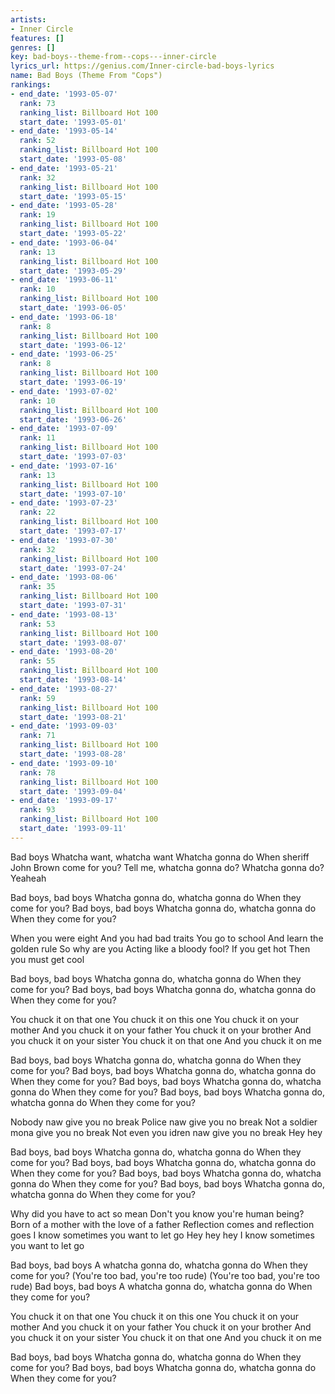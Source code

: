 ```yaml
---
artists:
- Inner Circle
features: []
genres: []
key: bad-boys--theme-from--cops---inner-circle
lyrics_url: https://genius.com/Inner-circle-bad-boys-lyrics
name: Bad Boys (Theme From "Cops")
rankings:
- end_date: '1993-05-07'
  rank: 73
  ranking_list: Billboard Hot 100
  start_date: '1993-05-01'
- end_date: '1993-05-14'
  rank: 52
  ranking_list: Billboard Hot 100
  start_date: '1993-05-08'
- end_date: '1993-05-21'
  rank: 32
  ranking_list: Billboard Hot 100
  start_date: '1993-05-15'
- end_date: '1993-05-28'
  rank: 19
  ranking_list: Billboard Hot 100
  start_date: '1993-05-22'
- end_date: '1993-06-04'
  rank: 13
  ranking_list: Billboard Hot 100
  start_date: '1993-05-29'
- end_date: '1993-06-11'
  rank: 10
  ranking_list: Billboard Hot 100
  start_date: '1993-06-05'
- end_date: '1993-06-18'
  rank: 8
  ranking_list: Billboard Hot 100
  start_date: '1993-06-12'
- end_date: '1993-06-25'
  rank: 8
  ranking_list: Billboard Hot 100
  start_date: '1993-06-19'
- end_date: '1993-07-02'
  rank: 10
  ranking_list: Billboard Hot 100
  start_date: '1993-06-26'
- end_date: '1993-07-09'
  rank: 11
  ranking_list: Billboard Hot 100
  start_date: '1993-07-03'
- end_date: '1993-07-16'
  rank: 13
  ranking_list: Billboard Hot 100
  start_date: '1993-07-10'
- end_date: '1993-07-23'
  rank: 22
  ranking_list: Billboard Hot 100
  start_date: '1993-07-17'
- end_date: '1993-07-30'
  rank: 32
  ranking_list: Billboard Hot 100
  start_date: '1993-07-24'
- end_date: '1993-08-06'
  rank: 35
  ranking_list: Billboard Hot 100
  start_date: '1993-07-31'
- end_date: '1993-08-13'
  rank: 53
  ranking_list: Billboard Hot 100
  start_date: '1993-08-07'
- end_date: '1993-08-20'
  rank: 55
  ranking_list: Billboard Hot 100
  start_date: '1993-08-14'
- end_date: '1993-08-27'
  rank: 59
  ranking_list: Billboard Hot 100
  start_date: '1993-08-21'
- end_date: '1993-09-03'
  rank: 71
  ranking_list: Billboard Hot 100
  start_date: '1993-08-28'
- end_date: '1993-09-10'
  rank: 78
  ranking_list: Billboard Hot 100
  start_date: '1993-09-04'
- end_date: '1993-09-17'
  rank: 93
  ranking_list: Billboard Hot 100
  start_date: '1993-09-11'
---
```

Bad boys
Whatcha want, whatcha want
Whatcha gonna do
When sheriff John Brown come for you?
Tell me, whatcha gonna do?
Whatcha gonna do?
Yeaheah


Bad boys, bad boys
Whatcha gonna do, whatcha gonna do
When they come for you?
Bad boys, bad boys
Whatcha gonna do, whatcha gonna do
When they come for you?


When you were eight
And you had bad traits
You go to school
And learn the golden rule
So why are you
Acting like a bloody fool?
If you get hot
Then you must get cool


Bad boys, bad boys
Whatcha gonna do, whatcha gonna do
When they come for you?
Bad boys, bad boys
Whatcha gonna do, whatcha gonna do
When they come for you?


You chuck it on that one
You chuck it on this one
You chuck it on your mother
And you chuck it on your father
You chuck it on your brother
And you chuck it on your sister
You chuck it on that one
And you chuck it on me


Bad boys, bad boys
Whatcha gonna do, whatcha gonna do
When they come for you?
Bad boys, bad boys
Whatcha gonna do, whatcha gonna do
When they come for you?
Bad boys, bad boys
Whatcha gonna do, whatcha gonna do
When they come for you?
Bad boys, bad boys
Whatcha gonna do, whatcha gonna do
When they come for you?


Nobody naw give you no break
Police naw give you no break
Not a soldier mona give you no break
Not even you idren naw give you no break
Hey hey


Bad boys, bad boys
Whatcha gonna do, whatcha gonna do
When they come for you?
Bad boys, bad boys
Whatcha gonna do, whatcha gonna do
When they come for you?
Bad boys, bad boys
Whatcha gonna do, whatcha gonna do
When they come for you?
Bad boys, bad boys
Whatcha gonna do, whatcha gonna do
When they come for you?


Why did you have to act so mean
Don't you know you're human being?
Born of a mother with the love of a father
Reflection comes and reflection goes
I know sometimes you want to let go
Hey hey hey
I know sometimes you want to let go


Bad boys, bad boys
A whatcha gonna do, whatcha gonna do
When they come for you?
(You're too bad, you're too rude)
(You're too bad, you're too rude)
Bad boys, bad boys
A whatcha gonna do, whatcha gonna do
When they come for you?


You chuck it on that one
You chuck it on this one
You chuck it on your mother
And you chuck it on your father
You chuck it on your brother
And you chuck it on your sister
You chuck it on that one
And you chuck it on me


Bad boys, bad boys
Whatcha gonna do, whatcha gonna do
When they come for you?
Bad boys, bad boys
Whatcha gonna do, whatcha gonna do
When they come for you?
